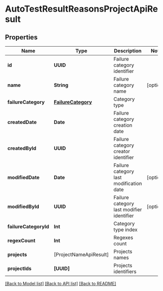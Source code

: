 # AutoTestResultReasonsProjectApiResult

## Properties
Name | Type | Description | Notes
------------ | ------------- | ------------- | -------------
**id** | **UUID** | Failure category identifier | 
**name** | **String** | Failure category name | [optional] 
**failureCategory** | [**FailureCategory**](FailureCategory.md) | Category type | 
**createdDate** | **Date** | Failure category creation date | 
**createdById** | **UUID** | Failure category creator identifier | 
**modifiedDate** | **Date** | Failure category last modification date | [optional] 
**modifiedById** | **UUID** | Failure category last modifier identifier | [optional] 
**failureCategoryId** | **Int** | Category type index | 
**regexCount** | **Int** | Regexes count | 
**projects** | [ProjectNameApiResult] | Projects names | 
**projectIds** | **[UUID]** | Projects identifiers | 

[[Back to Model list]](../README.md#documentation-for-models) [[Back to API list]](../README.md#documentation-for-api-endpoints) [[Back to README]](../README.md)


